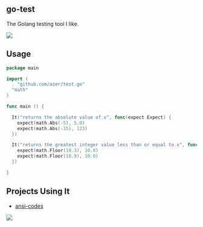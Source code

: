 ## go-test

The Golang testing tool I like.

![](https://dl.dropboxusercontent.com/s/vfdg8mu7vvjfkjx/testgo.png)

## Usage

```go
package main

import (
  . "github.com/azer/test.go"
  "math"
)

func main () {

  It("returns the absolute value of x", func(expect Expect) {
    expect(math.Abs(-5), 5.0)
    expect(math.Abs(-15), 123)
  })

  It("returns the greatest integer value less than or equal to x", func(expect Expect) {
    expect(math.Floor(10.3), 10.0)
    expect(math.Floor(10.9), 10.0)
  })

}
```

## Projects Using It

* [ansi-codes](http://github.com/azer/go-ansi-codes)

![](https://dl.dropboxusercontent.com/s/77k6n4vxjhgbauf/npmel_36.jpg)
